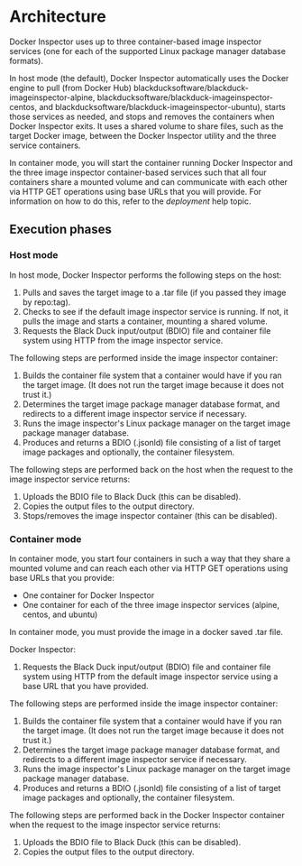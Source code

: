 # Architecture

Docker Inspector uses up to three container-based image inspector services (one for each of the supported Linux package manager database formats).

In host mode (the default), Docker Inspector automatically uses the Docker engine to pull (from Docker Hub) blackducksoftware/blackduck-imageinspector-alpine, 
blackducksoftware/blackduck-imageinspector-centos, and blackducksoftware/blackduck-imageinspector-ubuntu), starts those services as needed,
and stops and removes the containers when Docker Inspector exits. It uses a shared volume to share files, such as the target Docker image,
between the Docker Inspector utility and the three service containers.

In container mode, you will start the container running Docker Inspector and the three image inspector container-based services such that
all four containers share a mounted volume and can communicate with each other via HTTP GET operations using base URLs that you will provide. For information on how to do this, refer to the *deployment* help topic.

## Execution phases

### Host mode

In host mode, Docker Inspector performs the following steps on the host:

1. Pulls and saves the target image to a .tar file (if you passed they image by repo:tag).
1. Checks to see if the default image inspector service is running. If not, it pulls the image and starts a container, mounting a shared volume.
1. Requests the Black Duck input/output (BDIO) file and container file system using HTTP from the image inspector service.

The following steps are performed inside the image inspector container:

1. Builds the container file system that a container would have if you ran the target image. (It does not run the target image because it does not trust it.)
1. Determines the target image package manager database format, and redirects to a different image inspector service if necessary.
1. Runs the image inspector's Linux package manager on the target image package manager database.
1. Produces and returns a BDIO (.jsonld) file consisting of a list of target image packages and optionally, the container filesystem.

The following steps are performed back on the host when the request to the image inspector service returns:

1. Uploads the BDIO file to Black Duck (this can be disabled).
1. Copies the output files to the output directory.
1. Stops/removes the image inspector container (this can be disabled).

### Container mode

In container mode, you start four containers in such a way that they share a mounted volume and can reach each other via HTTP GET operations using
base URLs that you provide:

* One container for Docker Inspector
* One container for each of the three image inspector services (alpine, centos, and ubuntu)

In container mode, you must provide the image in a docker saved .tar file.

Docker Inspector:

1. Requests the Black Duck input/output (BDIO) file and container file system using HTTP from the default image inspector service using a 
base URL that you have provided.

The following steps are performed inside the image inspector container:

1. Builds the container file system that a container would have if you ran the target image. (It does not run the target image because it does not trust it.)
1. Determines the target image package manager database format, and redirects to a different image inspector service if necessary.
1. Runs the image inspector's Linux package manager on the target image package manager database.
1. Produces and returns a BDIO (.jsonld) file consisting of a list of target image packages and optionally, the container filesystem.

The following steps are performed back in the Docker Inspector container when the request to the image inspector service returns:

1. Uploads the BDIO file to Black Duck (this can be disabled).
1. Copies the output files to the output directory.